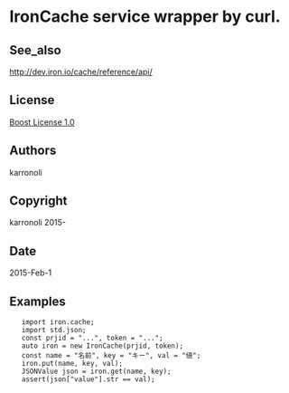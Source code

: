 IronCache service wrapper by curl.
===

## See_also
http://dev.iron.io/cache/reference/api/

## License
[Boost License 1.0](http://boost.org/LICENSE_1_0.txt)

## Authors
karronoli

## Copyright
karronoli 2015-

## Date
2015-Feb-1

## Examples
```
   import iron.cache;
   import std.json;
   const prjid = "...", token = "...";
   auto iron = new IronCache(prjid, token);
   const name = "名前", key = "キー", val = "値";
   iron.put(name, key, val);
   JSONValue json = iron.get(name, key);
   assert(json["value"].str == val);
```
